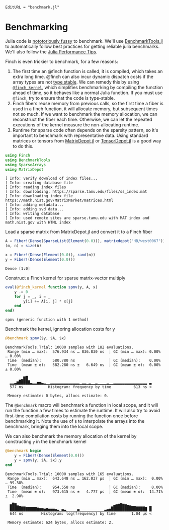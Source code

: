 ```@meta
EditURL = "benchmark.jl"
```

# Benchmarking

Julia code is [nototoriously
fussy](https://github.com/JuliaCI/BenchmarkTools.jl#why-does-this-package-exist)
to benchmark.
We'll use [BenchmarkTools.jl](https://github.com/JuliaCI/BenchmarkTools.jl)
to automatically follow best practices for getting reliable julia benchmarks. We'll also
follow the [Julia Performance Tips](https://docs.julialang.org/en/v1/manual/performance-tips/).

Finch is even trickier to benchmark, for a few reasons:
1. The first time an @finch function is called, it is compiled, which takes an
   extra long time. @finch can also incur dynamic dispatch costs if the array
   types are not [type
   stable](https://docs.julialang.org/en/v1/manual/faq/#man-type-stability). We
   can remedy this by using [`@finch_kernel`](@ref), which simplifies
   benchmarking by compiling the function ahead of time, so it behaves like a
   normal Julia function. If you must use `@finch`, try to ensure that the code
   is type-stable.
2. Finch fibers reuse memory from previous calls, so the first time a fiber is
   used in a finch function, it will allocate memory, but subsequent times not so
   much. If we want to benchmark the memory allocation, we can reconstruct the
   fiber each time. Otherwise, we can let the repeated executions of the kernel
   measure the non-allocating runtime.
3. Runtime for sparse code often depends on the sparsity pattern, so it's
   important to benchmark with representative data. Using standard matrices or tensors from
   [MatrixDepot.jl](https://github.com/JuliaLinearAlgebra/MatrixDepot.jl) or
   [TensorDepot.jl](https://github.com/willow-ahrens/TensorDepot.jl) is a good
   way to do this.

````julia
using Finch
using BenchmarkTools
using SparseArrays
using MatrixDepot
````

````
[ Info: verify download of index files...
[ Info: creating database file
[ Info: reading index files
[ Info: downloading: https://sparse.tamu.edu/files/ss_index.mat
[ Info: downloading index file https://math.nist.gov/MatrixMarket/matrices.html
[ Info: adding metadata...
[ Info: adding svd data...
[ Info: writing database
[ Info: used remote sites are sparse.tamu.edu with MAT index and math.nist.gov with HTML index

````

Load a sparse matrix from MatrixDepot.jl and convert it to a Finch fiber

````julia
A = Fiber!(Dense(SparseList(Element(0.0))), matrixdepot("HB/west0067"))
(m, n) = size(A)

x = Fiber!(Dense(Element(0.0)), rand(n))
y = Fiber!(Dense(Element(0.0)))
````

````
Dense [1:0]
````

Construct a Finch kernel for sparse matrix-vector multiply

````julia
eval(@finch_kernel function spmv(y, A, x)
    y .= 0
    for j = _, i = _
        y[i] += A[i, j] * x[j]
    end
end)
````

````
spmv (generic function with 1 method)
````

Benchmark the kernel, ignoring allocation costs for y

````julia
@benchmark spmv($y, $A, $x)
````

````
BenchmarkTools.Trial: 10000 samples with 182 evaluations.
 Range (min … max):  576.934 ns … 836.830 ns  ┊ GC (min … max): 0.00% … 0.00%
 Time  (median):     580.780 ns               ┊ GC (median):    0.00%
 Time  (mean ± σ):   582.280 ns ±   6.649 ns  ┊ GC (mean ± σ):  0.00% ± 0.00%

      ▁▂▇█                                                       
  ▂▂▃▆█████▃▂▂▅▅▃▂▁▁▂▂▂▂▂▂▂▂▂▂▂▂▂▁▂▂▁▂▁▁▂▁▁▁▁▂▁▁▂▂▂▂▂▂▂▂▂▂▂▂▂▂▂ ▃
  577 ns           Histogram: frequency by time          613 ns <

 Memory estimate: 0 bytes, allocs estimate: 0.
````

The `@benchmark` macro will benchmark a function in local scope, and it will run
the function a few times to estimate the runtime. It will also try to avoid
first-time compilation costs by running the function once before benchmarking
it. Note the use of `$` to interpolate the arrays into the benchmark, bringing
them into the local scope.

We can also benchmark the memory allocation of the kernel by constructing `y` in the
benchmark kernel

````julia
@benchmark begin
    y = Fiber!(Dense(Element(0.0)))
    y = spmv(y, $A, $x).y
end
````

````
BenchmarkTools.Trial: 10000 samples with 165 evaluations.
 Range (min … max):  643.648 ns … 162.037 μs  ┊ GC (min … max):  0.00% … 99.38%
 Time  (median):     954.558 ns               ┊ GC (median):     0.00%
 Time  (mean ± σ):   973.615 ns ±   4.777 μs  ┊ GC (mean ± σ):  14.71% ±  2.98%

  ▅█▇▃▂▁▁                                      ▁▄▅▆▇▆▅▄▃▂▂▁▁▁▁  ▂
  ████████████▇▆▆▅▆▅▅▅▄▃▁▄▃▁▁▁▁▁▄▁▁▁▁▁▁▁▁▁▁▁▃▄▅████████████████ █
  644 ns        Histogram: log(frequency) by time       1.04 μs <

 Memory estimate: 624 bytes, allocs estimate: 2.
````

